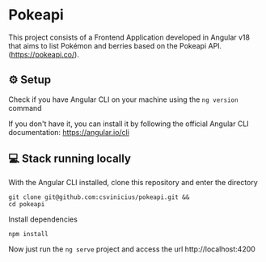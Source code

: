 # Pokeapi

This project consists of a Frontend Application developed in Angular v18 that aims to list Pokémon and berries based on the Pokeapi API. (https://pokeapi.co/).

## ⚙️ Setup
Check if you have Angular CLI on your machine using the `ng version` command

If you don't have it, you can install it by following the official Angular CLI documentation: https://angular.io/cli
 
## 💻 Stack running locally
With the Angular CLI installed, clone this repository and enter the directory
``` 
git clone git@github.com:csvinicius/pokeapi.git &&
cd pokeapi
```

Install dependencies
``` 
npm install
```

Now just run the `ng serve` project and access the url http://localhost:4200
